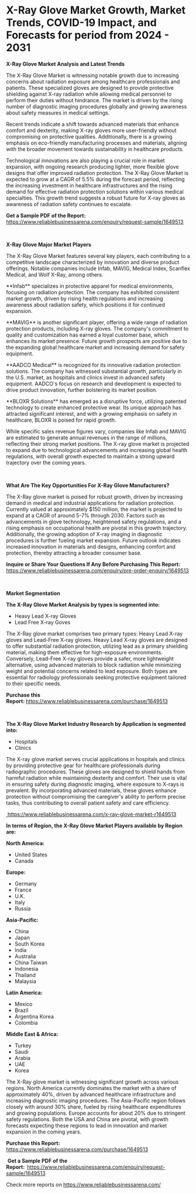 <p><h1>X-Ray Glove Market Growth, Market Trends, COVID-19 Impact, and Forecasts for period from 2024 - 2031</h1></p><p><strong>X-Ray Glove Market Analysis and Latest Trends</strong></p>
<p><p>The X-Ray Glove Market is witnessing notable growth due to increasing concerns about radiation exposure among healthcare professionals and patients. These specialized gloves are designed to provide protective shielding against X-ray radiation while allowing medical personnel to perform their duties without hindrance. The market is driven by the rising number of diagnostic imaging procedures globally and growing awareness about safety measures in medical settings.</p><p>Recent trends indicate a shift towards advanced materials that enhance comfort and dexterity, making X-ray gloves more user-friendly without compromising on protective qualities. Additionally, there is a growing emphasis on eco-friendly manufacturing processes and materials, aligning with the broader movement towards sustainability in healthcare products. </p><p>Technological innovations are also playing a crucial role in market expansion, with ongoing research producing lighter, more flexible glove designs that offer improved radiation protection. The X-Ray Glove Market is expected to grow at a CAGR of 5.5% during the forecast period, reflecting the increasing investment in healthcare infrastructures and the rising demand for effective radiation protection solutions within various medical specialties. This growth trend suggests a robust future for X-ray gloves as awareness of radiation safety continues to escalate.</p></p>
<p><strong>Get a Sample PDF of the Report:&nbsp;</strong> <a href="https://www.reliablebusinessarena.com/enquiry/request-sample/1649513?utm_campaign=1420&utm_medium=2&utm_source=Github&utm_content=ia&utm_term=29122024&utm_id=x-ray-glove">https://www.reliablebusinessarena.com/enquiry/request-sample/1649513</a></p>
<p>&nbsp;</p>
<p><strong>X-Ray Glove Major Market Players</strong></p>
<p><p>The X-Ray Glove Market features several key players, each contributing to a competitive landscape characterized by innovation and diverse product offerings. Notable companies include Infab, MAVIG, Medical Index, Scanflex Medical, and Wolf X-Ray, among others.</p><p>**Infab** specializes in protective apparel for medical environments, focusing on radiation protection. The company has exhibited consistent market growth, driven by rising health regulations and increasing awareness about radiation safety, which positions it for continued expansion.</p><p>**MAVIG** is another significant player, offering a wide range of radiation protection products, including X-ray gloves. The company's commitment to quality and customization has earned a loyal customer base, which enhances its market presence. Future growth prospects are positive due to the expanding global healthcare market and increasing demand for safety equipment.</p><p>**AADCO Medical** is recognized for its innovative radiation protection solutions. The company has witnessed substantial growth, particularly in the U.S. market, as hospitals and clinics invest in advanced safety equipment. AADCO's focus on research and development is expected to drive product innovation, further bolstering its market position.</p><p>**BLOXR Solutions** has emerged as a disruptive force, utilizing patented technology to create enhanced protective wear. Its unique approach has attracted significant interest, and with a growing emphasis on safety in healthcare, BLOXR is poised for rapid growth.</p><p>While specific sales revenue figures vary, companies like Infab and MAVIG are estimated to generate annual revenues in the range of millions, reflecting their strong market positions. The X-ray glove market is projected to expand due to technological advancements and increasing global health regulations, with overall growth expected to maintain a strong upward trajectory over the coming years.</p></p>
<p>&nbsp;</p>
<p><strong>What Are The Key Opportunities For X-Ray Glove Manufacturers?</strong></p>
<p><p>The X-Ray glove market is poised for robust growth, driven by increasing demand in medical and industrial applications for radiation protection. Currently valued at approximately $150 million, the market is projected to expand at a CAGR of around 5-7% through 2030. Factors such as advancements in glove technology, heightened safety regulations, and a rising emphasis on occupational health are pivotal in this growth trajectory. Additionally, the growing adoption of X-ray imaging in diagnostic procedures is further fueling market expansion. Future outlook indicates increased innovation in materials and designs, enhancing comfort and protection, thereby attracting a broader consumer base.</p></p>
<p><strong>Inquire or Share Your Questions If Any Before Purchasing This Report:</strong> <a href="https://www.reliablebusinessarena.com/enquiry/pre-order-enquiry/1649513?utm_campaign=1420&utm_medium=2&utm_source=Github&utm_content=ia&utm_term=29122024&utm_id=x-ray-glove">https://www.reliablebusinessarena.com/enquiry/pre-order-enquiry/1649513</a></p>
<p>&nbsp;</p>
<p><strong>Market Segmentation</strong></p>
<p><strong>The X-Ray Glove Market Analysis by types is segmented into:</strong></p>
<p><ul><li>Heavy Lead X-ray Gloves</li><li>Lead Free X-ray Goves</li></ul></p>
<p><p>The X-Ray glove market comprises two primary types: Heavy Lead X-ray gloves and Lead-Free X-ray gloves. Heavy Lead X-ray gloves are designed to offer substantial radiation protection, utilizing lead as a primary shielding material, making them effective for high-exposure environments. Conversely, Lead-Free X-ray gloves provide a safer, more lightweight alternative, using advanced materials to block radiation while minimizing weight and potential concerns related to lead exposure. Both types are essential for radiology professionals seeking protective equipment tailored to their specific needs.</p></p>
<p><strong>Purchase this Report:&nbsp;</strong><a href="https://www.reliablebusinessarena.com/purchase/1649513?utm_campaign=1420&utm_medium=2&utm_source=Github&utm_content=ia&utm_term=29122024&utm_id=x-ray-glove">https://www.reliablebusinessarena.com/purchase/1649513</a></p>
<p>&nbsp;</p>
<p><strong>The X-Ray Glove Market Industry Research by Application is segmented into:</strong></p>
<p><ul><li>Hospitals</li><li>Clinics</li></ul></p>
<p><p>The X-ray glove market serves crucial applications in hospitals and clinics by providing protective gear for healthcare professionals during radiographic procedures. These gloves are designed to shield hands from harmful radiation while maintaining dexterity and comfort. Their use is vital in ensuring safety during diagnostic imaging, where exposure to X-rays is prevalent. By incorporating advanced materials, these gloves enhance protection without compromising the caregiver's ability to perform precise tasks, thus contributing to overall patient safety and care efficiency.</p></p>
<p><a href="https://www.reliablebusinessarena.com/x-ray-glove-market-r1649513?utm_campaign=1420&utm_medium=2&utm_source=Github&utm_content=ia&utm_term=29122024&utm_id=x-ray-glove">&nbsp;https://www.reliablebusinessarena.com/x-ray-glove-market-r1649513</a></p>
<p><strong>In terms of Region, the X-Ray Glove Market Players available by Region are:</strong></p>
<p>
    <p> <strong> North America: </strong>
        <ul>
            <li>United States</li>
            <li>Canada</li>
        </ul>
        </p> 
    <p> <strong> Europe: </strong>
        <ul>
            <li>Germany</li>
            <li>France</li>
            <li>U.K.</li>
            <li>Italy</li>
            <li>Russia</li>
        </ul>
        </p> 
    <p> <strong> Asia-Pacific: </strong>
        <ul>
            <li>China</li>
            <li>Japan</li>
            <li>South Korea</li>
            <li>India</li>
            <li>Australia</li>
            <li>China Taiwan</li>
            <li>Indonesia</li>
            <li>Thailand</li>
            <li>Malaysia</li>
        </ul>
        </p> 
    <p> <strong> Latin America: </strong>
        <ul>
            <li>Mexico</li>
            <li>Brazil</li>
            <li>Argentina Korea</li>
            <li>Colombia</li>
        </ul>
        </p> 
    <p> <strong> Middle East & Africa: </strong>
        <ul>
            <li>Turkey</li>
            <li>Saudi</li>
            <li>Arabia</li>
            <li>UAE</li>
            <li>Korea</li>
        </ul>
    </p>
    </p>
<p><p>The X-Ray glove market is witnessing significant growth across various regions. North America currently dominates the market with a share of approximately 40%, driven by advanced healthcare infrastructure and increasing diagnostic imaging procedures. The Asia-Pacific region follows closely with around 30% share, fueled by rising healthcare expenditures and growing populations. Europe accounts for about 20% due to stringent safety regulations. Both the USA and China are pivotal, with growth forecasts expecting these regions to lead in innovation and market expansion in the coming years.</p></p>
<p><strong>Purchase this Report: </strong><a href="https://www.reliablebusinessarena.com/purchase/1649513?utm_campaign=1420&utm_medium=2&utm_source=Github&utm_content=ia&utm_term=29122024&utm_id=x-ray-glove">https://www.reliablebusinessarena.com/purchase/1649513</a></p>
<p>&nbsp;<strong>Get a Sample PDF of the Report:&nbsp;&nbsp;</strong><a href="https://www.reliablebusinessarena.com/enquiry/request-sample/1649513?utm_campaign=1420&utm_medium=2&utm_source=Github&utm_content=ia&utm_term=29122024&utm_id=x-ray-glove">https://www.reliablebusinessarena.com/enquiry/request-sample/1649513</a></p>
<p><strong></strong></p>
<p>Check more reports on <a href="https://www.reliablebusinessarena.com/?utm_campaign=1420&utm_medium=2&utm_source=Github&utm_content=ia&utm_term=29122024&utm_id=x-ray-glove">https://www.reliablebusinessarena.com/</a></p>